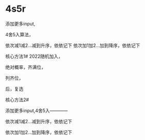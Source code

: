 # 4s5r

添加更多input,

4舍5入算法，


依次减1减2…减到升序，依依记下
依次加1加2…加到降序，依依记下

核心方法1#  2022随机加入，

绝对概率，齐满位，

列齐位，

后，复选


核心方法2#

添加更多input,4舍5入————


依次减1减2…减到升序，依依记下


依次加1加2…加到降序，依依记下




